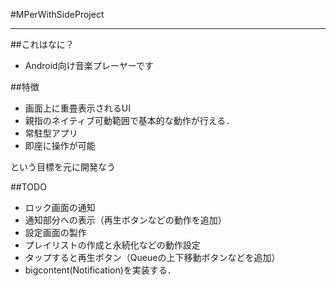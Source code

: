 #MPerWithSideProject
- - -

##これはなに？
- Android向け音楽プレーヤーです

##特徴
- 画面上に重畳表示されるUI
- 親指のネイティブ可動範囲で基本的な動作が行える．
- 常駐型アプリ
- 即座に操作が可能

という目標を元に開発なう

##TODO
- ロック画面の通知
- 通知部分への表示（再生ボタンなどの動作を追加）
- 設定画面の製作
- プレイリストの作成と永続化などの動作設定
- タップすると再生ボタン（Queueの上下移動ボタンなどを追加）
- bigcontent(Notification)を実装する．
